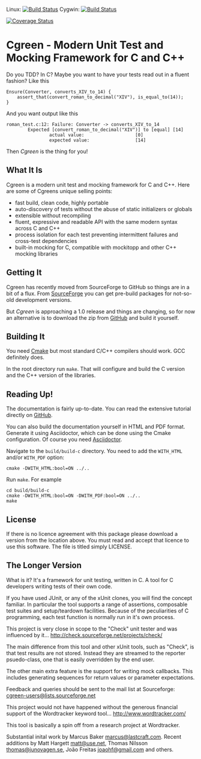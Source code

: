 
Linux: [![Build Status](https://travis-ci.org/cgreen-devs/cgreen.svg?branch=master)](https://travis-ci.org/cgreen-devs/cgreen)
Cygwin: [![Build Status](http://ci.alanif.se:8080/buildStatus/icon?job=Cgreen)](http://ci.alanif.se:8080/job/Cgreen/)

[![Coverage Status](https://coveralls.io/repos/cgreen-devs/cgreen/badge.svg?branch=master&service=github)](https://coveralls.io/github/cgreen-devs/cgreen?branch=master)

Cgreen - Modern Unit Test and Mocking Framework for C and C++
=============================================================

Do you TDD? In C? Maybe you want to have your tests read out in a
fluent fashion? Like this

    Ensure(Converter, converts_XIV_to_14) {
        assert_that(convert_roman_to_decimal("XIV"), is_equal_to(14));
    }

And you want output like this

    roman_test.c:12: Failure: Converter -> converts_XIV_to_14
            Expected [convert_roman_to_decimal("XIV")] to [equal] [14]
                    actual value:                   [0]
                    expected value:                 [14]

Then *Cgreen* is the thing for you!


## What It Is

Cgreen is a modern unit test and mocking framework for C and C++. Here
are some of Cgreens unique selling points:

  - fast build, clean code, highly portable
  - auto-discovery of tests without the abuse of static initializers or globals
  - extensible without recompiling
  - fluent, expressive and readable API with the same modern syntax across C and C++
  - process isolation for each test preventing intermittent failures
    and cross-test dependencies
  - built-in mocking for C, compatible with mockitopp and other C++ mocking libraries

## Getting It

Cgreen has recently moved from SourceForge to GitHub so things are in
a bit of a flux. From [SourceForge](https://sourceforge.net/projects/cgreen/)
you can get pre-build packages for not-so-old development versions.

But *Cgreen* is approaching a 1.0 release and things are changing, so
for now an alternative is to download the zip from
[GitHub](http://www.github.org/cgreen-devs/cgreen) and build it
yourself.

## Building It

You need [Cmake](http://www.cmake.org) but most standard C/C++
compilers should work. GCC definitely does.

In the root directory run ``make``. That will configure and build the C
version and the C++ version of the libraries.

## Reading Up!

The documentation is fairly up-to-date. You can read the extensive
tutorial directly on [GitHub](https://cgreen-devs.github.io).

You can also build the documentation yourself in HTML and PDF format.
Generate it using Asciidoctor, which can be done using the Cmake
configuration. Of course you need
[Asciidoctor](http://www.asciidoctor.org).

Navigate to the ``build/build-c`` directory. You need to add the
``WITH_HTML`` and/or ``WITH_PDF`` option:

    cmake -DWITH_HTML:bool=ON ../..

Run ``make``. For example

    cd build/build-c
    cmake -DWITH_HTML:bool=ON -DWITH_PDF:bool=ON ../..
    make

## License

If there is no licence agreement with this package please download
a version from the location above. You must read and accept that
licence to use this software. The file is titled simply LICENSE.

## The Longer Version

What is it? It's a framework for unit testing, written in C. A tool
for C developers writing tests of their own code.

If you have used JUnit, or any of the xUnit clones, you will find
the concept familiar. In particular the tool supports a range of
assertions, composable test suites and setup/teardown facilities.
Because of the peculiarities of C programming, each test function
is normally run in it's own process.

This project is very close in scope to the "Check" unit tester and
was influenced by it...
http://check.sourceforge.net/projects/check/

The main difference from this tool and other xUnit tools, such as
"Check",  is that test results are not stored. Instead they are
streamed to the reporter psuedo-class, one that is easily
overridden by the end user.

The other main extra feature is the support for writing mock
callbacks. This includes generating sequences for return values
or parameter expectations.

Feedback and queries should be sent to the mail list at Sourceforge:
cgreen-users@lists.sourceforge.net

This project would not have happened without the generous
financial support of the Wordtracker keyword tool...
http://www.wordtracker.com/

This tool is basically a spin off from a research project at
Wordtracker.

Substantial inital work by Marcus Baker <marcus@lastcraft.com>. Recent
additions by Matt Hargett <matt@use.net>, Thomas Nilsson
<thomas@junovagen.se>, João Freitas <joaohf@gmail.com> and others.
